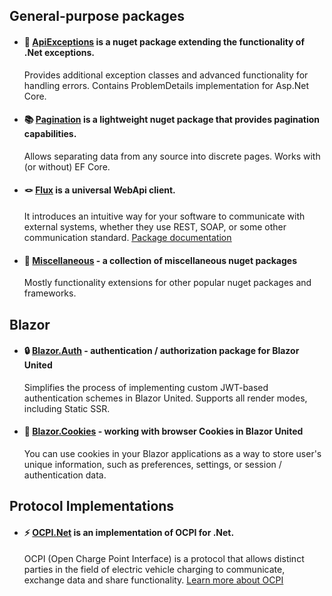 ## General-purpose packages

- #### 🫧 [ApiExceptions](https://github.com/BitzArt/ApiExceptions) is a nuget package extending the functionality of .Net exceptions.
  Provides additional exception classes and advanced functionality for handling errors. Contains ProblemDetails implementation for Asp.Net Core.

- #### 📚 [Pagination](https://github.com/BitzArt/Pagination) is a lightweight nuget package that provides pagination capabilities.
    Allows separating data from any source into discrete pages. Works with (or without) EF Core.

- #### 🪢 [Flux](https://github.com/BitzArt/Flux) is a universal WebApi client.
    It introduces an intuitive way for your software to communicate with external systems, whether they use REST, SOAP, or some other communication standard. [<ins>Package documentation</ins>](https://bitzart.github.io/Flux/)

- #### 📁 [Miscellaneous](https://github.com/BitzArt/Miscellaneous) - a collection of miscellaneous nuget packages
  Mostly functionality extensions for other popular nuget packages and frameworks.

## Blazor

- #### 🔒 [Blazor.Auth](https://github.com/BitzArt/Blazor.Auth) - authentication / authorization package for Blazor United
  Simplifies the process of implementing custom JWT-based authentication schemes in Blazor United. Supports all render modes, including Static SSR.

- #### 🍪 [Blazor.Cookies](https://github.com/BitzArt/Blazor.Cookies) - working with browser Cookies in Blazor United
  You can use cookies in your Blazor applications as a way to store user's unique information, such as preferences, settings, or session / authentication data.

## Protocol Implementations

- #### ⚡ [OCPI.Net](https://github.com/BitzArt/OCPI.Net) is an implementation of OCPI for .Net.

    OCPI (Open Charge Point Interface) is a protocol that allows distinct parties in the field of electric vehicle charging to communicate, exchange data and share functionality. [<ins>Learn more about OCPI</ins>](https://github.com/ocpi/ocpi)
